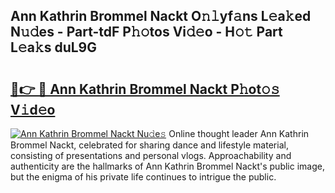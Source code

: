 ## Ann Kathrin Brommel Nackt O𝚗𝚕yf𝚊ns L𝚎a𝚔ed N𝚞𝚍es - Part-tdF P𝚑𝚘tos Vi𝚍𝚎o - H𝚘𝚝 Part L𝚎a𝚔s duL9G

# <h2><a href="http://kfbzqls.oniu.top/?m=Ann+Kathrin+Brommel+Nackt">🔗👉 🔴 Ann Kathrin Brommel Nackt P𝚑ot𝚘𝚜 V𝚒d𝚎o</a></h2>

[![Ann Kathrin Brommel Nackt Nu𝚍e𝚜](https://i.imgur.com/0qMVB7G.gif)](http://kfbzqls.oniu.top/?m=Ann+Kathrin+Brommel+Nackt)
Online thought leader Ann Kathrin Brommel Nackt, celebrated for sharing dance and lifestyle material, consisting of presentations and personal vlogs. Approachability and authenticity are the hallmarks of Ann Kathrin Brommel Nackt's public image, but the enigma of his private life continues to intrigue the public.  
